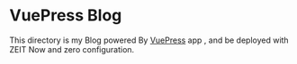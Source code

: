 # VuePress Blog

This directory is my Blog powered By [VuePress](https://vuepress.vuejs.org/) app , and be deployed with ZEIT Now and zero configuration.
